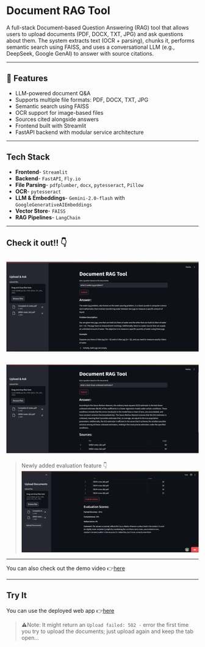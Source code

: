 # Document RAG Tool
A full-stack Document-based Question Answering (RAG) tool that allows users to upload documents (PDF, DOCX, TXT, JPG) and ask questions about them. The system extracts text (OCR + parsing), chunks it, performs semantic search using FAISS, and uses a conversational LLM (e.g., DeepSeek, Google GenAI) to answer with source citations.

---

## 🚀 Features
- LLM-powered document Q&A
- Supports multiple file formats: PDF, DOCX, TXT, JPG
- Semantic search using FAISS
- OCR support for image-based files
- Sources cited alongside answers
- Frontend built with Streamlit
- FastAPI backend with modular service architecture

---

## Tech Stack
- **Frontend**- `Streamlit`
- **Backend**- `FastAPI`, `Fly.io ` 
- **File Parsing**- `pdfplumber`, `docx`, `pytesseract`, `Pillow`
- **OCR**- `pytesseract`
- **LLM & Embeddings**- `Gemini-2.0-flash` with `GoogleGenerativeAIEmbeddings`
- **Vector Store**- `FAISS`
- **RAG Pipelines**- `LangChain`

---

## Check it out!! 👇
![demopic1](demo/demopic1.png)
---
![demopic2](demo/demopic2.png)
---
>Newly added evaluation feature 👇
![demopic3](demo/demopic3.png)
---
You can also check out the demo video 👉[here](https://youtu.be/Mo8_ZxHoaCo)

---

## Try It
You can use the deployed web app 👉[here](https://document-rag-tool.streamlit.app/) 

>⚠️Note: It might return an `Upload failed: 502 -` error the first time you try to upload the documents; just upload again and keep the tab open...